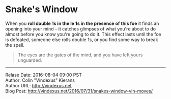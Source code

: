 # Snake's Window
When you **roll double 1s in the le 1s in the presence of this foe** it finds an opening into your mind – it catches glimpses of what you're about to do almost before you know you're going to do it. This effect lasts until the foe is defeated, someone else rolls double 1s, or you find some way to break the spell.

>The eyes are the gates of the mind, and you have left yours unguarded.

---
Relase Date: 2016-08-04 09:00 PST  
Author: Colin "Vindexus" Kierans  
Author URL: http://vindexus.net  
Blog Post: http://vindexus.net/2016/07/31/snakes-window-vin-moves/